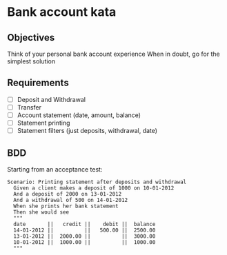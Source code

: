 # Bank account kata

## Objectives

Think of your personal bank account experience
When in doubt, go for the simplest solution

## Requirements

- [ ] Deposit and Withdrawal  
- [ ] Transfer  
- [ ] Account statement (date, amount, balance)  
- [ ] Statement printing  
- [ ] Statement filters (just deposits, withdrawal, date)

## BDD

Starting from an acceptance test:

```gherkin
Scenario: Printing statement after deposits and withdrawal
  Given a client makes a deposit of 1000 on 10-01-2012
  And a deposit of 2000 on 13-01-2012
  And a withdrawal of 500 on 14-01-2012
  When she prints her bank statement
  Then she would see
  """
  date       ||   credit ||    debit ||  balance
  14-01-2012 ||          ||   500.00 ||  2500.00
  13-01-2012 ||  2000.00 ||          ||  3000.00
  10-01-2012 ||  1000.00 ||          ||  1000.00
  """
```
